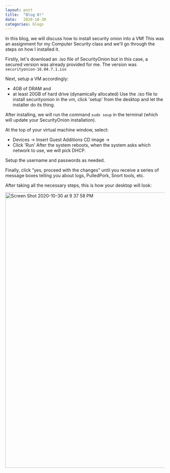 ```yaml
---
layout: post
title:  "Blog 8!"
date:   2020-10-30
categories: blogs
---
```


In this blog, we will discuss how to install security onion into a VM! This was an assignment for my Computer Security class and we'll go through the steps on how I installed it.

Firstly, let's download an .iso file of SecurityOnion but in this case, a secured version was already provided for me. The version was `securityonion-16.04.7.1.iso`

Next, setup a VM accordingly:
  - 4GB of DRAM and
  - at least 20GB of hard drive (dynamically allocated)
Use the .iso file to install securityonion in the vm, click 'setup' from the desktop and let the installer do its thing.

After installing, we will run the command `sudo soup` in the terminal (which will update your SecurityOnion installation).

At the top of your virtual machine window, select:
  - Devices -> Insert Guest Additions CD image ->
   - Click 'Run'
After the system reboots, when the system asks which network to use, we will pick DHCP.

Setup the username and passwords as needed.

Finally, click “yes, proceed with the changes” until you receive a
series of message boxes telling you about logs, PulledPork, Snort
tools, etc.

After taking all the necessary steps, this is how your desktop will look:

<img width="868" alt="Screen Shot 2020-10-30 at 9 37 58 PM" src="https://user-images.githubusercontent.com/70425468/97772233-5bdc9780-1b02-11eb-9066-b8c2e3e3d776.png">

